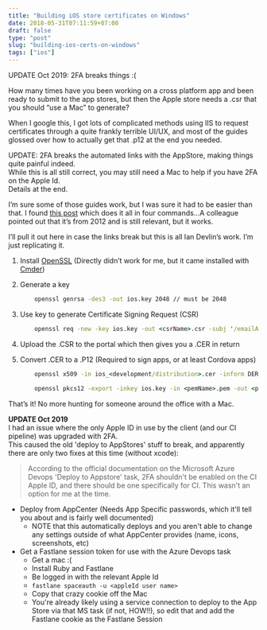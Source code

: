 ```yaml
---
title: "Building iOS store certificates on Windows"
date: 2018-05-31T07:11:59+07:00
draft: false
type: "post"
slug: "building-ios-certs-on-windows"
tags: ["ios"]
---
```


UPDATE Oct 2019: 2FA breaks things :(  

How many times have you been working on a cross platform app and been ready to submit to the app stores, but then the Apple store needs a .csr that you should “use a Mac” to generate?  

When I google this, I got lots of complicated methods using IIS to request certificates through a quite frankly terrible UI/UX, and most of the guides glossed over how to actually get that .p12 at the end you needed.
  
<!--more-->  

UPDATE: 2FA breaks the automated links with the AppStore, making things quite painful indeed.  
While this is all still correct, you may still need a Mac to help if you have 2FA on the Apple Id.  
Details at the end.  

I’m sure some of those guides work, but I was sure it had to be easier than that. I found [this post](http://www.iandevlin.com/blog/2012/11/phonegap/building-an-ios-signing-key-for-phonegap-in-windows/) which does it all in four commands…A colleague pointed out that it’s from 2012 and is still relevant, but it works.  

I’ll pull it out here in case the links break but this is all Ian Devlin’s work. I’m just replicating it.  

1. Install [OpenSSL](https://www.openssl.org/) (Directly didn’t work for me, but it came installed with [Cmder](http://cmder.net/))  

2. Generate a key  

    ``` cmd
        openssl genrsa -des3 -out ios.key 2048 // must be 2048
    ```

3. Use key to generate Certificate Signing Request (CSR)  

    ``` cmd
        openssl req -new -key ios.key -out <csrName>.csr -subj '/emailAddress=MY-EMAIL-ADDRESS, CN=COMPANY-NAME, C=COUNTRY-CODE'
    ```

4. Upload the .CSR to the portal which then gives you a .CER in return
5. Convert .CER to a .P12 (Required to sign apps, or at least Cordova apps)

    ``` cmd 
        openssl x509 -in ios_<development/distribution>.cer -inform DER -out <pemName>.pem -outform PEM
    ```

    ``` cmd 
        openssl pkcs12 -export -inkey ios.key -in <pemName>.pem -out <p12Name>.p12
    ```

That’s it! No more hunting for someone around the office with a Mac.  

**UPDATE Oct 2019**  
I had an issue where the only Apple ID in use by the client (and our CI pipeline) was upgraded with 2FA.  
This caused the old 'deploy to AppStores' stuff to break, and apparently there are only two fixes at this time (without xcode):  

> According to the official documentation on the Microsoft Azure Devops 'Deploy to Appstore' task, 2FA shouldn't be enabled on the CI Apple ID, and there should be one specifically for CI. This wasn't an option for me at the time.  
  
  
- Deploy from AppCenter (Needs App Specific passwords, which it'll tell you about and is fairly well documented)  
  - NOTE that this automatically deploys and you aren't able to change any settings outside of what AppCenter provides (name, icons, screenshots, etc)  
- Get a Fastlane session token for use with the Azure Devops task  
  - Get a mac :(  
  - Install Ruby and Fastlane  
  - Be logged in with the relevant Apple Id  
  - `fastlane spaceauth -u <appleId user name>`
  - Copy that crazy cookie off the Mac  
  - You're already likely using a service connection to deploy to the App Store via that MS task (if not, HOW!!), so edit that and add the Fastlane cookie as the Fastlane Session  